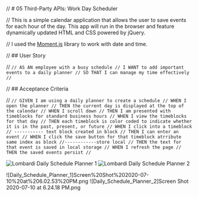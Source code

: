 // # 05 Third-Party APIs: Work Day Scheduler

// This is a simple calendar application that allows the user to save events for each hour of the day. This app will run in the browser and feature dynamically updated HTML and CSS powered by jQuery.

// I used the [Moment.js](https://momentjs.com/) library to work with date and time.

// ## User Story

// `// AS AN employee with a busy schedule // I WANT to add important events to a daily planner // SO THAT I can manage my time effectively //`

// ## Acceptance Criteria

// `// GIVEN I am using a daily planner to create a schedule // WHEN I open the planner // THEN the current day is displayed at the top of the calendar // WHEN I scroll down // THEN I am presented with timeblocks for standard business hours // WHEN I view the timeblocks for that day // THEN each timeblock is color coded to indicate whether it is in the past, present, or future // WHEN I click into a timeblock // ----------- text block created in block // THEN I can enter an event // WHEN I click the save button for that timeblock atrribute same index as block //------------store local // THEN the text for that event is saved in local storage // WHEN I refresh the page // THEN the saved events persist //`

<img src="Assets/Screen%20Shot%202020-07-10%20at%206.02.53 PM.png width = 800" alt="Lombardi Daily Schedule Planner 1">

<img src="Assets/Screen%20Shot%202020-07-10%20at%206.24.18%20PM.png width = 800" alt="Lombardi Daily Schedule Planner 2">

![Daily_Schedule_Planner_1]Screen%20Shot%202020-07-10%20at%206.02.53%20PM.png
![Daily_Schedule_Planner_2]Screen Shot 2020-07-10 at 6.24.18 PM.png
